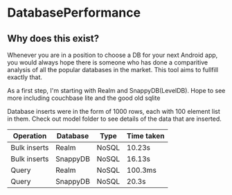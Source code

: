 # DatabasePerformance

## Why does this exist?
Whenever you are in a position to choose a DB for your next Android app, you would always hope there is someone who has done a comparitive analysis of all the popular databases in the market. This tool aims to fullfill exactly that.

As a first step, I'm starting with Realm and SnappyDB(LevelDB). Hope to see more including couchbase lite and the good old sqlite

Database inserts were in the form of 1000 rows, each with 100 element list in them. Check out model folder to see details of the data that are inserted.

Operation | Database | Type | Time taken |
----------|----------|------|------------|
Bulk inserts | Realm | NoSQL | 10.23s |
Bulk inserts | SnappyDB | NoSQL | 16.13s |
Query | Realm | NoSQL | 100.3ms |
Query | SnappyDB | NoSQL | 20.3s |
